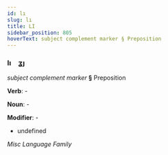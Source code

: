 ```yaml
---
id: lı
slug: lı
title: LI
sidebar_position: 805
hoverText: subject complement marker § Preposition
---
```


### lı&emsp;<span kind="abugida">ʓȷ</span>

*subject complement marker* **§** Preposition

**Verb**: -

**Noun**: -

**Modifier**: -

- undefined

*Misc Language Family*